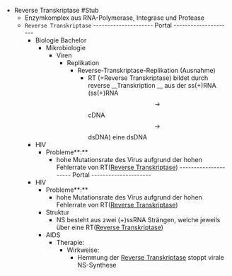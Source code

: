 - Reverse Transkriptase #Stub
    - Enzymkomplex aus RNA-Polymerase, Integrase und Protease
    - `Reverse Transkriptase`
    --------------------- Portal ---------------------
        - Biologie Bachelor
            - Mikrobiologie
                - Viren
                    - Replikation
                        - Reverse-Transkriptase-Replikation (Ausnahme)
                            - RT (=Reverse Transkriptase) bildet durch reverse  __Transkription __ aus der ss(+)RNA (ss(+)RNA$$ \rightarrow$$  cDNA $$ \rightarrow $$ dsDNA) eine dsDNA
        - HIV
            - Probleme**:**  
                - hohe Mutationsrate des Virus aufgrund der hohen Fehlerrate von RT([Reverse Transkriptase](Reverse-Transkriptase.md))
    --------------------- Portal ---------------------
        - HIV
            - Probleme**:**  
                - hohe Mutationsrate des Virus aufgrund der hohen Fehlerrate von RT([Reverse Transkriptase](Reverse-Transkriptase.md))
            - Struktur
                - NS besteht aus zwei (+)ssRNA Strängen, welche jeweils über eine RT([Reverse Transkriptase](Reverse-Transkriptase.md))
            - AIDS
                - Therapie:
                    - Wirkweise:
                        - Hemmung der [Reverse Transkriptase](Reverse-Transkriptase.md)  stoppt virale NS-Synthese  
